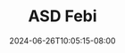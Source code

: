 --- 
title: "ASD Febi"
description: "  bokeh ASD Febi twitter   new"
date: 2024-06-26T10:05:15-08:00
file_code: "5u9wc51qi38q"
draft: false
cover: "sizy4ofphpbcqe0h.jpg"
tags: ["ASD", "Febi", "bokep-indo", "bokep-viral", "bokep-ig"]
length: 1765
fld_id: "1483169"
foldername: "Asian s3x diary Jakarta"
categories: ["Asian s3x diary Jakarta"]
views: 0
---